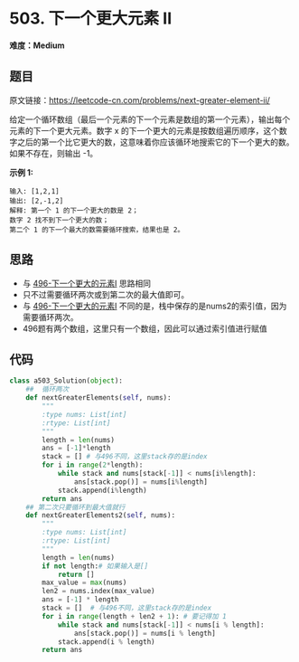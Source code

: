 # 503. 下一个更大元素 II
**难度：Medium**
## 题目
原文链接：https://leetcode-cn.com/problems/next-greater-element-ii/

给定一个循环数组（最后一个元素的下一个元素是数组的第一个元素），输出每个元素的下一个更大元素。数字 x 的下一个更大的元素是按数组遍历顺序，这个数字之后的第一个比它更大的数，这意味着你应该循环地搜索它的下一个更大的数。如果不存在，则输出 -1。

**示例 1:**
```
输入: [1,2,1]
输出: [2,-1,2]
解释: 第一个 1 的下一个更大的数是 2；
数字 2 找不到下一个更大的数； 
第二个 1 的下一个最大的数需要循环搜索，结果也是 2。
```

## 思路
* 与 [496-下一个更大的元素Ⅰ](https://github.com/czzbb/leetcode-python/blob/master/code/0496--%E4%B8%8B%E4%B8%80%E4%B8%AA%E6%9B%B4%E5%A4%A7%E5%85%83%E7%B4%A0%E2%85%A0.md)
思路相同
* 只不过需要循环两次或到第二次的最大值即可。
* 与 [496-下一个更大的元素Ⅰ](https://github.com/czzbb/leetcode-python/blob/master/code/0496--%E4%B8%8B%E4%B8%80%E4%B8%AA%E6%9B%B4%E5%A4%A7%E5%85%83%E7%B4%A0%E2%85%A0.md)
不同的是，栈中保存的是nums2的索引值，因为需要循环两次。
* 496题有两个数组，这里只有一个数组，因此可以通过索引值进行赋值
## 代码
```python
class a503_Solution(object):
    ##  循环两次
    def nextGreaterElements(self, nums):
        """
        :type nums: List[int]
        :rtype: List[int]
        """
        length = len(nums)
        ans = [-1]*length
        stack = [] # 与496不同，这里stack存的是index
        for i in range(2*length):
            while stack and nums[stack[-1]] < nums[i%length]:
                ans[stack.pop()] = nums[i%length]
            stack.append(i%length)
        return ans
    ## 第二次只要循环到最大值就行
    def nextGreaterElements2(self, nums):
        """
        :type nums: List[int]
        :rtype: List[int]
        """
        length = len(nums)
        if not length:# 如果输入是[]
            return []
        max_value = max(nums)
        len2 = nums.index(max_value)
        ans = [-1] * length
        stack = []  # 与496不同，这里stack存的是index
        for i in range(length + len2 + 1): # 要记得加 1
            while stack and nums[stack[-1]] < nums[i % length]:
                ans[stack.pop()] = nums[i % length]
            stack.append(i % length)
        return ans
```
